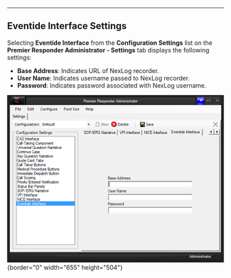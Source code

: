  ---------------------------------
  **Eventide Interface Settings**
  ---------------------------------

Selecting **Eventide Interface** from the **Configuration Settings**
list on the **Premier Responder Administrator - Settings** tab displays
the following settings:

-   **Base Address**: Indicates URL of NexLog recorder.
-   **User Name**: Indicates username passed to NexLog recorder.
-   **Password**: Indicates password associated with NexLog username.

![](Eventide%20Interface%20Settings_files/Image001.png){border="0"
width="655" height="504"}
